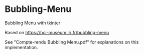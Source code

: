 # Bubbling-Menu
Bubbling Menu with tkinter

Based on https://hci-museum.lri.fr/bubbling-menu

See "Compte-rendu Bubbling Menu.pdf" for explanations on this implementation.
